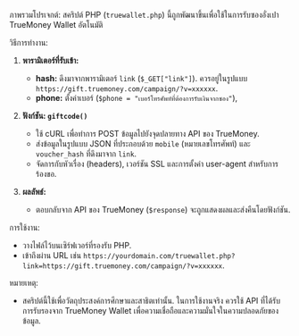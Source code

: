 ภาพรวมโปรเจกต์:
สคริปต์ PHP (`truewallet.php`) นี้ถูกพัฒนาขึ้นเพื่อใช้ในการรับซองอั่งเปา TrueMoney Wallet อัตโนมัติ

วิธีการทำงาน:
1. **พารามิเตอร์ที่รับเข้า:**
   - **hash:** ดึงมาจากพารามิเตอร์ `link` (`$_GET["link"]`). ควรอยู่ในรูปแบบ `https://gift.truemoney.com/campaign/?v=xxxxxx`.
   - **phone:** ตั้งค่าเบอร์ (`$phone = "เบอร์โทรศัพท์ที่ต้องการรับเงินจากซอง"`),

2. **ฟังก์ชัน: `giftcode()`**
   - ใช้ cURL เพื่อทำการ POST ข้อมูลไปยังจุดปลายทาง API ของ TrueMoney.
   - ส่งข้อมูลในรูปแบบ JSON ที่ประกอบด้วย `mobile` (หมายเลขโทรศัพท์) และ `voucher_hash` ที่ดึงมาจาก `link`.
   - จัดการกับหัวเรื่อง (headers), เวอร์ชัน SSL และการตั้งค่า user-agent สำหรับการร้องขอ.

3. **ผลลัพธ์:**
   - ตอบกลับจาก API ของ TrueMoney (`$response`) จะถูกแสดงผลและส่งคืนโดยฟังก์ชัน.

การใช้งาน:
- วางไฟล์ไว้บนเซิร์ฟเวอร์ที่รองรับ PHP.
- เข้าถึงผ่าน URL เช่น `https://yourdomain.com/truewallet.php?link=https://gift.truemoney.com/campaign/?v=xxxxxx`.

หมายเหตุ:
- สคริปต์นี้ใช้เพื่อวัตถุประสงค์การศึกษาและสาธิตเท่านั้น. ในการใช้งานจริง ควรใช้ API ที่ได้รับการรับรองจาก TrueMoney Wallet เพื่อความเชื่อถือและความมั่นใจในความปลอดภัยของข้อมูล.
